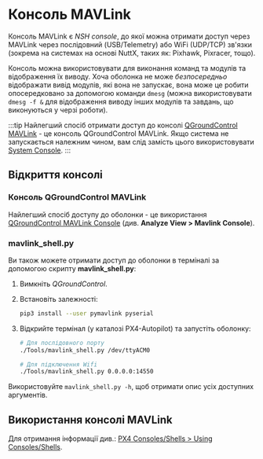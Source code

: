 # Консоль MAVLink

Консоль MAVLink є _NSH console_, до якої можна отримати доступ через MAVLink через послідовний (USB/Telemetry) або WiFi (UDP/TCP) зв'язки (зокрема на системах на основі NuttX, таких як: Pixhawk, Pixracer, тощо).

Консоль можна використовувати для виконання команд та модулів та відображення їх виводу. Хоча оболонка не може _безпосередньо_ відображати вивід модулів, які вона не запускає, вона може це робити опосередковано за допомогою команди `dmesg` (можна використовувати `dmesg -f &` для відображення виводу інших модулів та завдань, що виконуються у черзі роботи).

:::tip
Найлегший спосіб отримати доступ до консолі [QGroundControl MAVLink](#qgroundcontrol) - це консоль QGroundControl MAVLink. Якщо система не запускається належним чином, вам слід замість цього використовувати [System Console](../debug/system_console.md).
:::

## Відкриття консолі

<a id="qgroundcontrol"></a>

### Консоль QGroundControl MAVLink

Найлегший спосіб доступу до оболонки - це використання [QGroundControl MAVLink Console](https://docs.qgroundcontrol.com/master/en/qgc-user-guide/analyze_view/mavlink_console.html) (див. **Analyze View > Mavlink Console**).

### mavlink_shell.py

Ви також можете отримати доступ до оболонки в терміналі за допомогою скрипту **mavlink_shell.py**:

1. Вимкніть _QGroundControl_.
1. Встановіть залежності:

   ```sh
   pip3 install --user pymavlink pyserial
   ```

1. Відкрийте термінал (у каталозі PX4-Autopilot) та запустіть оболонку:

   ```sh
   # Для послідовного порту
   ./Tools/mavlink_shell.py /dev/ttyACM0
   ```

   ```sh
   # Для підключення Wifi
   ./Tools/mavlink_shell.py 0.0.0.0:14550
   ```

Використовуйте `mavlink_shell.py -h`, щоб отримати опис усіх доступних аргументів.

## Використання консолі MAVLink

Для отримання інформації див.: [PX4 Consoles/Shells > Using Consoles/Shells](../debug/consoles.md#using_the_console).
